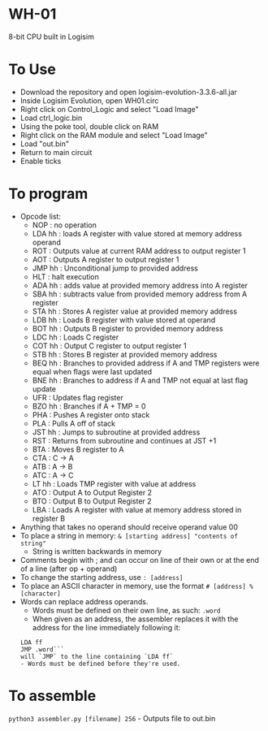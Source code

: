 # WH-01
8-bit CPU built in Logisim

# To Use
- Download the repository and open logisim-evolution-3.3.6-all.jar
- Inside Logisim Evolution, open WH01.circ
- Right click on Control_Logic and select "Load Image"
- Load ctrl_logic.bin
- Using the poke tool, double click on RAM
- Right click on the RAM module and select "Load Image"
- Load "out.bin"
- Return to main circuit
- Enable ticks

# To program
- Opcode list:
	- NOP : no operation
	- LDA hh : loads A register with value stored at memory address operand
	- ROT : Outputs value at current RAM address to output register 1
	- AOT : Outputs A register to output register 1
	- JMP hh : Unconditional jump to provided address
	- HLT : halt execution
	- ADA hh : adds value at provided memory address into A register
	- SBA hh : subtracts value from provided memory address from A register
	- STA hh : Stores A register value at provided memory address
	- LDB hh : Loads B register with value stored at operand
	- BOT hh : Outputs B register to provided memory address
	- LDC hh : Loads C register
	- COT hh : Output C register to output register 1
	- STB hh : Stores B register at provided memory address
	- BEQ hh : Branches to provided address if A and TMP registers were equal when flags were last updated
	- BNE hh : Branches to address if A and TMP not equal at last flag update
	- UFR    : Updates flag register
	- BZO hh : Branches if A + TMP = 0
	- PHA    : Pushes A register onto stack
	- PLA    : Pulls A off of stack
	- JST hh : Jumps to subroutine at provided address
	- RST    : Returns from subroutine and continues at JST +1
	- BTA    : Moves B register to A
	- CTA    : C -> A
	- ATB    : A -> B
	- ATC    : A -> C
	- LT  hh : Loads TMP register with value at address
	- ATO    : Output A to Output Register 2
	- BTO    : Output B to Output Register 2
	- LBA    : Loads A register with value at memory address stored in register B
- Anything that takes no operand should receive operand value 00
- To place a string in memory: `& [starting address] "contents of string"`
	- String is written backwards in memory
- Comments begin with ; and can occur on line of their own or at the end of a line (after op + operand)
- To change the starting address, use `: [address]`
- To place an ASCII character in memory, use the format `# [address] %[character]`
- Words can replace address operands. 
	- Words must be defined on their own line, as such: `.word`
	- When given as an address, the assembler replaces it with the address for the line immediately following it:
    ```.word
	LDA ff
	JMP .word```	
	will `JMP` to the line containing `LDA ff`
	- Words must be defined before they're used.

# To assemble
`python3 assembler.py [filename] 256`
	- Outputs file to out.bin 
